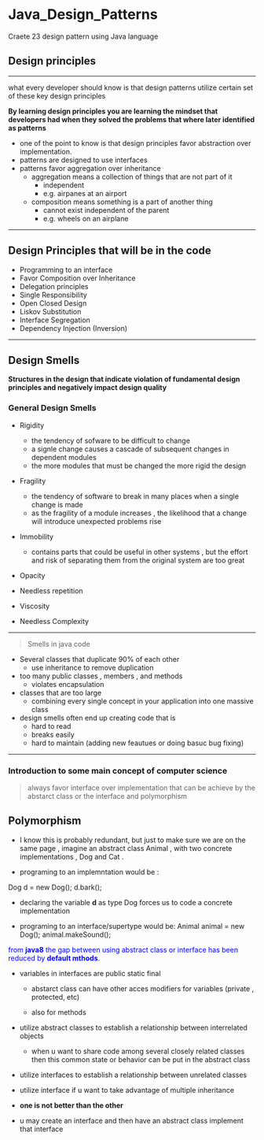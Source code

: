 # Java_Design_Patterns
Craete 23 design pattern using Java language 

## Design principles 

---

what every developer should know is that design patterns utilize certain set of these key design principles 

**By learning design principles you are learning the mindset that developers had when they solved the problems that where later identified as patterns**

* one of the point to know is that design principles favor abstraction over implementation.
* patterns are designed to use interfaces
* patterns favor aggregation over inheritance
	* aggregation means a collection of things that are not part of it
		* independent
		* e.g. airpanes at an airport
	* composition means something is a part of another thing 
		* cannot exist independent of the parent
		* e.g. wheels on an airplane

___

## Design Principles that will be in the code

* Programming to an interface
* Favor Composition over Inheritance
* Delegation principles 
* Single Responsibility
* Open Closed Design
* Liskov Substitution
* Interface Segregation
* Dependency Injection (Inversion)


---

## Design Smells

**Structures in the design that indicate violation of fundamental design principles and negatively impact design quality**

### General Design Smells

- Rigidity
	- the tendency of sofware to be difficult to change
	- a signle change causes a cascade of subsequent changes in dependent modules
	- the more modules that must be changed the more rigid the design

- Fragility
	- the tendency of software to break in many places when a single change is made
	- as the fragility of a module increases , the likelihood that a change will introduce unexpected problems rise

- Immobility
	- contains parts that could be useful in other systems , but the effort and risk of separating them from the original system are too great

- Opacity
- Needless repetition
- Viscosity
- Needless Complexity


---

> Smells in java code

* Several classes that duplicate 90% of each other
	* use inheritance to remove duplication
* too many public classes , members , and methods
	* violates encapsulation
* classes that are too large
	* combining every single concept in your application into one massive class
* design smells often end up creating code that is
	* hard to read
	* breaks easily
	* hard to maintain (adding new feautues or doing basuc bug fixing)


--- 

### Introduction to some main concept of computer science

> always favor interface over implementation that can be achieve by the abstarct class or the interface and polymorphism


Polymorphism
---

* I know this is probably redundant, but just to make sure we are on the same page , imagine an abstract class Animal , with two concrete implementations , Dog and Cat .

* programing to an implemntation would be :

Dog d = new Dog();
d.bark();

* declaring the variable **d** as type Dog forces us to code a concrete implementation


* programing to an interface/supertype would be:
	Animal animal = new Dog();
	animal.makeSound();



<span style="color:blue">from **java8** the gap between using abstract class or interface has been reduced by **default mthods**</span>.

* variables in interfaces are public static final
	* abstarct class can have other acces modifiers for variables (private , protected, etc)

	* also for methods

* utilize abstract classes to establish a relationship between interrelated objects
	* when u want to share code among several closely related classes then this common state or behavior can be put in the abstract class

* utilize interfaces to establish a relationship between unrelated classes

* utilize interface if u want to take advantage of multiple inheritance

* **one is not better than the other**

* u may create an interface and then have an abstract class implement that interface 

